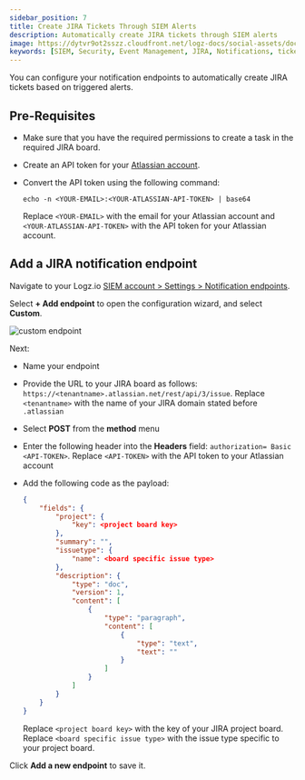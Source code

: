 ```yaml
---
sidebar_position: 7
title: Create JIRA Tickets Through SIEM Alerts
description: Automatically create JIRA tickets through SIEM alerts
image: https://dytvr9ot2sszz.cloudfront.net/logz-docs/social-assets/docs-social.jpg
keywords: [SIEM, Security, Event Management, JIRA, Notifications, tickets, alerts, automatic]
---
```


You can configure your notification endpoints to automatically create JIRA tickets based on triggered alerts. 


## Pre-Requisites

* Make sure that you have the required permissions to create a task in the required JIRA board.

* Create an API token for your [Atlassian account](https://support.atlassian.com/atlassian-account/docs/manage-api-tokens-for-your-atlassian-account/).

* Convert the API token using the following command:

  ```shell
  echo -n <YOUR-EMAIL>:<YOUR-ATLASSIAN-API-TOKEN> | base64
  ```
  Replace `<YOUR-EMAIL>` with the email for your Atlassian account and `<YOUR-ATLASSIAN-API-TOKEN>` with the API token for your Atlassian account.

## Add a JIRA notification endpoint

Navigate to your Logz.io [SIEM account > Settings > Notification endpoints](https://app.logz.io/#/dashboard/alerts/endpoints). 

Select **+ Add endpoint** to open the configuration wizard, and select **Custom**. 

![custom endpoint](https://dytvr9ot2sszz.cloudfront.net/logz-docs/siem-quick-start/custom-siem-endpoint.png)

Next:

* Name your endpoint
* Provide the URL to your JIRA board as follows: `https://<tenantname>.atlassian.net/rest/api/3/issue`. Replace `<tenantname>` with the name of your JIRA domain stated before `.atlassian`
* Select **POST** from the **method** menu
* Enter the following header into the **Headers** field: `authorization= Basic <API-TOKEN>`. Replace `<API-TOKEN>` with the API token to your Atlassian account
* Add the following code as the payload:

   ```json
   {
       "fields": {
           "project": {
               "key": <project board key>
           },
           "summary": "",
           "issuetype": {
               "name": <board specific issue type>
           },
           "description": {
               "type": "doc",
               "version": 1,
               "content": [
                   {
                       "type": "paragraph",
                       "content": [
                           {
                               "type": "text",
                               "text": ""
                           }
                       ]
                   }
               ]
           }
       }
   }
   ```
   
   Replace `<project board key>` with the key of your JIRA project board.
   Replace `<board specific issue type>` with the issue type specific to your project board.

Click **Add a new endpoint** to save it. 